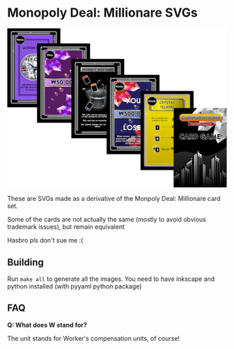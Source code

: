 # Monopoly Deal: Millionare SVGs

![Sample card images](/MillMonopolySS.png)

These are SVGs made as a derivative of the Monpoly Deal: Millionare card set.

Some of the cards are not actually the same (mostly to avoid obvious trademark
issues), but remain equivalent

Hasbro pls don't sue me :(

## Building
Run `make all` to generate all the images. You need to have inkscape and python
installed (with pyyaml python package)

## FAQ
**Q: What does W stand for?**

The unit stands for Worker's compensation units, of course! 
